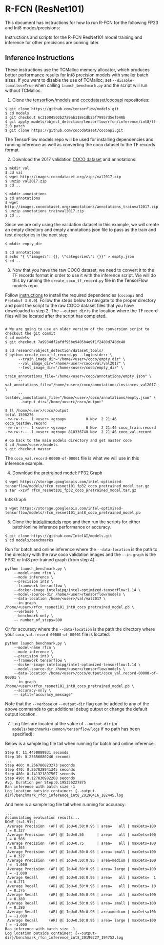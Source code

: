 # R-FCN (ResNet101)

This document has instructions for how to run R-FCN for the
following FP23 and Int8 modes/precisions:

Instructions and scripts for the R-FCN ResNet101 model training and inference
for other precisions are coming later.

## Inference Instructions

These instructions use the TCMalloc memory allocator, which produces 
better performance results for Int8 precision models with smaller batch sizes. 
If you want to disable the use of TCMalloc, set `--disable-tcmalloc=True` 
when calling `launch_benchmark.py` and the script will run without TCMalloc.

1. Clone the [tensorflow/models](https://github.com/tensorflow/models) and [cocodataset/cocoapi](https://github.com/cocodataset/cocoapi) repositories:

```
$ git clone https://github.com/tensorflow/models.git
$ cd models
$ git checkout 6c21084503b27a9ab118e1db25f79957d5ef540b
$ git apply models/object_detection/tensorflow/rfcn/inference/int8/tf-2.0.patch
$ git clone https://github.com/cocodataset/cocoapi.git

```

The TensorFlow models repo will be used for installing dependencies and running inference as well as
converting the coco dataset to the TF records format.

2.  Download the 2017 validation
[COCO dataset](http://cocodataset.org/#home) and annotations:

```
$ mkdir val
$ cd val
$ wget http://images.cocodataset.org/zips/val2017.zip
$ unzip val2017.zip
$ cd ..

$ mkdir annotations
$ cd annotations
$ wget http://images.cocodataset.org/annotations/annotations_trainval2017.zip
$ unzip annotations_trainval2017.zip
$ cd ..
```

Since we are only using the validation dataset in this example, we will
create an empty directory and empty annotations json file to pass as the
train and test directories in the next step.

```
$ mkdir empty_dir

$ cd annotations
$ echo "{ \"images\": {}, \"categories\": {}}" > empty.json
$ cd ..
```

3. Now that you have the raw COCO dataset, we need to convert it to the
TF records format in order to use it with the inference script.  We will
do this by running the `create_coco_tf_record.py` file in the TensorFlow
models repo.

Follow [instructions](https://github.com/tensorflow/models/blob/master/research/object_detection/g3doc/installation.md#dependencies) to install the required dependencies (`cocoapi` and `Protobuf 3.0.0`).
Follow the steps below to navigate to the proper directory and point the
script to the raw COCO dataset files that you have downloaded in step 2.
The `--output_dir` is the location where the TF record files will be
located after the script has completed.

```

# We are going to use an older version of the conversion script to checkout the git commit
$ cd models
$ git checkout 7a9934df2afdf95be9405b4e9f1f2480d748dc40

$ cd research/object_detection/dataset_tools/
$ python create_coco_tf_record.py --logtostderr \
      --train_image_dir="/home/<user>/coco/empty_dir" \
      --val_image_dir="/home/<user>/coco/val/val2017" \
      --test_image_dir="/home/<user>/coco/empty_dir" \
      --train_annotations_file="/home/<user>/coco/annotations/empty.json" \
      --val_annotations_file="/home/<user>/coco/annotations/instances_val2017.json" \
      --testdev_annotations_file="/home/<user>/coco/annotations/empty.json" \
      --output_dir="/home/<user>/coco/output"

$ ll /home/<user>/coco/output
total 1598276
-rw-rw-r--. 1 <user> <group>         0 Nov  2 21:46 coco_testdev.record
-rw-rw-r--. 1 <user> <group>         0 Nov  2 21:46 coco_train.record
-rw-rw-r--. 1 <user> <group> 818336740 Nov  2 21:46 coco_val.record

# Go back to the main models directory and get master code
$ cd /home/<user>/models
$ git checkout master
```

The `coco_val.record-00000-of-00001` file is what we will use in this inference example.

4. Download the pretrained model:
  FP32 Graph
```
$ wget https://storage.googleapis.com/intel-optimized-tensorflow/models/rfcn_resnet101_fp32_coco_pretrained_model.tar.gz
$ tar -xzvf rfcn_resnet101_fp32_coco_pretrained_model.tar.gz
```
  Int8 Graph
```
$ wget https://storage.googleapis.com/intel-optimized-tensorflow/models/rfcn_resnet101_int8_coco_pretrained_model.pb
```

5. Clone the [intelai/models](https://github.com/intelai/models) repo
and then run the scripts for either batch/online inference performance or accuracy.

```
$ git clone https://github.com/IntelAI/models.git
$ cd models/benchmarks
```

Run for batch and online inference where the `--data-location`
is the path to the directory with the raw coco validation images and the
`--in-graph` is the FP32 or Int8 pre-trained graph (from step 4):

```
python launch_benchmark.py \
    --model-name rfcn \
    --mode inference \
    --precision int8 \
    --framework tensorflow \
    --docker-image intelaipg/intel-optimized-tensorflow:1.14 \
    --model-source-dir /home/<user>/tensorflow/models \
    --data-location /home/<user>/val/val2017 \
    --in-graph /home/<user>/rfcn_resnet101_int8_coco_pretrained_model.pb \
    --verbose \
    --benchmark-only \
    -- number_of_steps=500
```

Or for accuracy where the `--data-location` is the path the directory
where your `coco_val.record-00000-of-00001` file is located:
```
python launch_benchmark.py \
    --model-name rfcn \
    --mode inference \
    --precision int8 \
    --framework tensorflow \
    --docker-image intelaipg/intel-optimized-tensorflow:1.14 \
    --model-source-dir /home/<user>/tensorflow/models \
    --data-location /home/<user>/coco/output/coco_val.record-00000-of-00001 \
    --in-graph /home/<user>/rfcn_resnet101_int8_coco_pretrained_model.pb \
    --accuracy-only \
    -- split="accuracy_message"
```

Note that the `--verbose` or `--output-dir` flag can be added to any of the above commands
to get additional debug output or change the default output location.

7. Log files are located at the value of `--output-dir` (or
`models/benchmarks/common/tensorflow/logs` if no path has been specified):

Below is a sample log file tail when running for batch
and online inference:
```
Step 0: 11.4450089931 seconds
Step 10: 0.25656080246 seconds
...
Step 460: 0.256786823273 seconds
Step 470: 0.267828941345 seconds
Step 480: 0.141321897507 seconds
Step 490: 0.127830982208 seconds
Avg. Duration per Step:0.195356227875
Ran inference with batch size -1
Log location outside container: {--output-dir}/benchmark_rfcn_inference_int8_20190416_182445.log
```

And here is a sample log file tail when running for accuracy:
```
...
Accumulating evaluation results...
DONE (t=1.91s).
 Average Precision  (AP) @[ IoU=0.50:0.95 | area=   all | maxDets=100 ] = 0.327
 Average Precision  (AP) @[ IoU=0.50      | area=   all | maxDets=100 ] = 0.506
 Average Precision  (AP) @[ IoU=0.75      | area=   all | maxDets=100 ] = 0.365
 Average Precision  (AP) @[ IoU=0.50:0.95 | area= small | maxDets=100 ] = 0.327
 Average Precision  (AP) @[ IoU=0.50:0.95 | area=medium | maxDets=100 ] = -1.000
 Average Precision  (AP) @[ IoU=0.50:0.95 | area= large | maxDets=100 ] = -1.000
 Average Recall     (AR) @[ IoU=0.50:0.95 | area=   all | maxDets=  1 ] = 0.271
 Average Recall     (AR) @[ IoU=0.50:0.95 | area=   all | maxDets= 10 ] = 0.376
 Average Recall     (AR) @[ IoU=0.50:0.95 | area=   all | maxDets=100 ] = 0.380
 Average Recall     (AR) @[ IoU=0.50:0.95 | area= small | maxDets=100 ] = 0.380
 Average Recall     (AR) @[ IoU=0.50:0.95 | area=medium | maxDets=100 ] = -1.000
 Average Recall     (AR) @[ IoU=0.50:0.95 | area= large | maxDets=100 ] = -1.000
Ran inference with batch size -1
Log location outside container: {--output-dir}/benchmark_rfcn_inference_int8_20190227_194752.log
```
